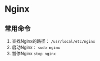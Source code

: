 # Nginx
## 常用命令
1. 查找Nginx的路径：
`/usr/local/etc/nginx`
2. 启动Nginx：
`sudo nginx`
3. 暂停Nginx
`stop nginx`